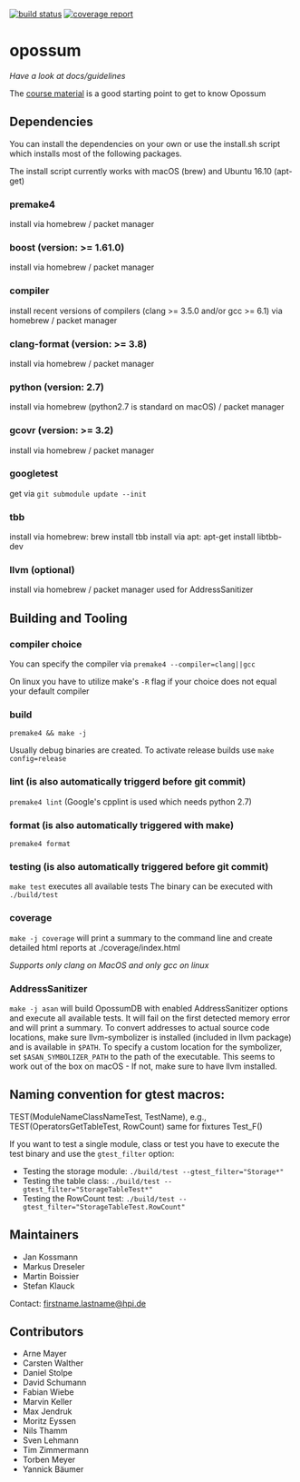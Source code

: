 [![build status](https://gitlab.hpi.de/OpossumDB/OpossumDB/badges/master/build.svg)](https://gitlab.hpi.de/OpossumDB/OpossumDB/commits/master)
[![coverage report](https://gitlab.hpi.de/OpossumDB/OpossumDB/badges/master/coverage.svg)](https://gitlab.hpi.de/OpossumDB/OpossumDB/commits/master)
# opossum

*Have a look at docs/guidelines*

The [course material](https://hpi.de//plattner/teaching/winter-term-201617/build-your-own-database.html) is a good starting point to get to know Opossum

## Dependencies
You can install the dependencies on your own or use the install.sh script which installs most of the following packages.

The install script currently works with macOS (brew) and Ubuntu 16.10 (apt-get)

### premake4
install via homebrew / packet manager

### boost (version: >= 1.61.0)
install via homebrew / packet manager

### compiler
install recent versions of compilers (clang >= 3.5.0 and/or gcc >= 6.1) via homebrew / packet manager

### clang-format (version: >= 3.8)
install via homebrew / packet manager

### python (version: 2.7)
install via homebrew (python2.7 is standard on macOS) / packet manager

### gcovr (version: >= 3.2)
install via homebrew / packet manager

### googletest
get via `git submodule update --init`

### tbb
install via homebrew: brew install tbb
install via apt: apt-get install libtbb-dev

### llvm (optional)
install via homebrew / packet manager
used for AddressSanitizer


## Building and Tooling

### compiler choice
You can specify the compiler via `premake4 --compiler=clang||gcc`

On linux you have to utilize make's `-R` flag if your choice does not equal your default compiler

### build
`premake4 && make -j`

Usually debug binaries are created. To activate release builds use `make config=release`

### lint (is also automatically triggerd before git commit)
`premake4 lint` (Google's cpplint is used which needs python 2.7)

### format (is also automatically triggered with make)
`premake4 format`

### testing (is also automatically triggered before git commit)
`make test` executes all available tests
The binary can be executed with `./build/test`

### coverage
`make -j coverage` will print a summary to the command line and create detailed html reports at ./coverage/index.html

*Supports only clang on MacOS and only gcc on linux*

### AddressSanitizer
`make -j asan` will build OpossumDB with enabled AddressSanitizer options and execute all available tests. It will fail on the first detected memory error and will print a summary. To convert addresses to actual source code locations, make sure llvm-symbolizer is installed (included in llvm package) and is available in `$PATH`. To specify a custom location for the symbolizer, set `$ASAN_SYMBOLIZER_PATH` to the path of the executable. This seems to work out of the box on macOS - If not, make sure to have llvm installed.

## Naming convention for gtest macros:

TEST(ModuleNameClassNameTest, TestName), e.g., TEST(OperatorsGetTableTest, RowCount)
same for fixtures Test_F()

If you want to test a single module, class or test you have to execute the test binary and use the `gtest_filter` option:

- Testing the storage module: `./build/test --gtest_filter="Storage*"`
- Testing the table class: `./build/test --gtest_filter="StorageTableTest*"`
- Testing the RowCount test: `./build/test --gtest_filter="StorageTableTest.RowCount"`

## Maintainers

- Jan Kossmann
- Markus Dreseler
- Martin Boissier
- Stefan Klauck


Contact: firstname.lastname@hpi.de

## Contributors

- Arne Mayer
- Carsten Walther
- Daniel Stolpe
- David Schumann
- Fabian Wiebe
- Marvin Keller
- Max Jendruk
- Moritz Eyssen
- Nils Thamm
- Sven Lehmann
- Tim Zimmermann
- Torben Meyer
- Yannick Bäumer